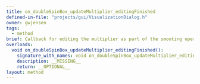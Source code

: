 ```yaml
---
title: on_doubleSpinBox_updateMultiplier_editingFinished
defined-in-file: "projects/gui/VisualizationDialog.h"
owner: gwjensen
tags:
  - method
brief: Callback for editing the multiplier as part of the smooting operation is edited.
overloads:
  void on_doubleSpinBox_updateMultiplier_editingFinished():
    signature_with_names: void on_doubleSpinBox_updateMultiplier_editingFinished()
    description: __MISSING__
    return: __OPTIONAL__
layout: method
---
```

